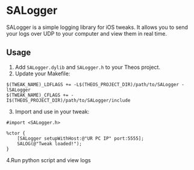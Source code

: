 # SALogger
SALogger is a simple logging library for iOS tweaks.
It allows you to send your logs over UDP to your computer and view them in real time.

## Usage

1. Add `SALogger.dylib` and `SALogger.h` to your Theos project.  
2. Update your Makefile:

```
$(TWEAK_NAME)_LDFLAGS += -L$(THEOS_PROJECT_DIR)/path/to/SALogger -lSALogger
$(TWEAK_NAME)_CFLAGS += -I$(THEOS_PROJECT_DIR)/path/to/SALogger/include
```
3. Import and use in your tweak:
```
#import <SALogger.h>

%ctor {
    [SALogger setupWithHost:@"UR PC IP" port:5555];
    SALOG(@"Tweak loaded!");
}
```
4.Run python script and view logs
